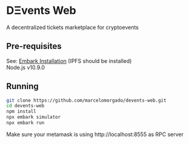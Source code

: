 # D&#926;vents Web

A decentralized tickets marketplace for cryptoevents

## Pre-requisites

See: [Embark Installation](https://embark.status.im/docs/index.html) (IPFS should be installed)  
Node.js v10.9.0

## Running

```sh
git clone https://github.com/marcelomorgado/devents-web.git
cd devents-web
npm install
npx embark simulator
npx embark run
```
Make sure your metamask is using http://localhost:8555 as RPC server
